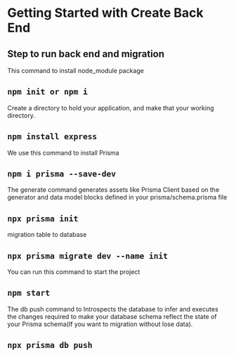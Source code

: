 # Getting Started with Create Back End

## Step to run back end and migration

This command to install node_module package

## `npm init or npm i`

Create a directory to hold your application, and make that your working directory.

## `npm install express`

We use this command to install Prisma

## `npm i prisma --save-dev`

The generate command generates assets like Prisma Client based on the generator and data model blocks defined in your prisma/schema.prisma file

## `npx prisma init`

migration table to database

## `npx prisma migrate dev --name init`

You can run this command to start the project

## `npm start`

The db push command to Introspects the database to infer and executes the changes required to make your database schema reflect the state of your Prisma schema(If you want to migration without lose data).

## `npx prisma db push`

